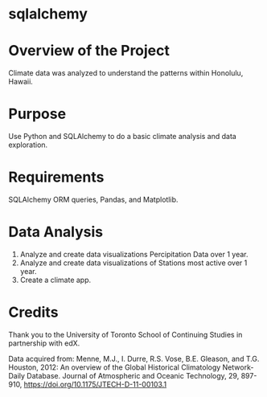 # sqlalchemy

# Overview of the Project 
Climate data was analyzed to understand the patterns within Honolulu, Hawaii. 

# Purpose 
Use Python and SQLAlchemy to do a basic climate analysis and data exploration. 

# Requirements 
SQLAlchemy ORM queries, Pandas, and Matplotlib. 

# Data Analysis 
1. Analyze and create data visualizations Percipitation Data over 1 year. 
2. Analyze and create data visualizations of Stations most active over 1 year.
3. Create a climate app. 

# Credits 
Thank you to the University of Toronto School of Continuing Studies in partnership with edX.

Data acquired from: Menne, M.J., I. Durre, R.S. Vose, B.E. Gleason, and T.G. Houston, 2012: An overview of the Global Historical Climatology Network-Daily Database. Journal of Atmospheric and Oceanic Technology, 29, 897-910, https://doi.org/10.1175/JTECH-D-11-00103.1
